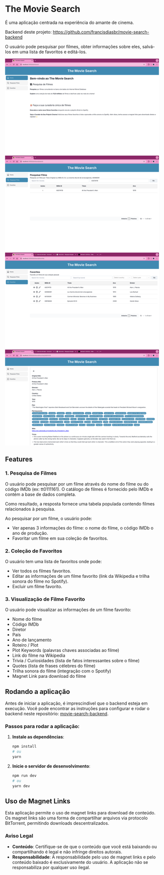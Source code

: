 # The Movie Search

É uma aplicação centrada na experiência do amante de cinema. 

Backend deste projeto: https://github.com/francisdiasbr/movie-search-backend

O usuário pode pesquisar por filmes, obter informações sobre eles, salvá-los em uma lista de favoritos e editá-los.


![Home](public/home-page.png)
![Pesquisar Filme](public/search-page.png)
![Favoritos](public/favorites-page.png)
![Página de um filme favorito](public/favorite-page.png)

## Features

### 1. Pesquisa de Filmes

O usuário pode pesquisar por um filme através do nome do filme ou do código IMDb (ex: tt0111161). O catálogo de filmes é fornecido pelo IMDb e contém a base de dados completa.

Como resultado, a resposta fornece uma tabela populada contendo filmes relacionados à pesquisa.

Ao pesquisar por um filme, o usuário pode:
  - Ver apenas 3 informações do filme: o nome do filme, o código IMDb o ano de produção.
  - Favoritar um filme em sua coleção de favoritos.


### 2. Coleção de Favoritos

O usuário tem uma lista de favoritos onde pode:
  - Ver todos os filmes favoritos.
  - Editar as informações de um filme favorito (link da Wikipedia e trilha sonora do filme no Spotify).
  - Excluir um filme favorito.


### 3. Visualização de Filme Favorito

O usuário pode visualizar as informações de um filme favorito:
  - Nome do filme
  - Código IMDb
  - Diretor
  - País
  - Ano de lançamento
  - Roteiro / Plot
  - Plot Keywords (palavras chaves associadas ao filme)
  - Link do filme na Wikipedia
  - Trivia / Curiosidades (lista de fatos interessantes sobre o filme)
  - Quotes (lista de frases célebres do filme)
  - Trilha sonora do filme (integração com o Spotify)
  - Magnet Link para download do filme


## Rodando a aplicação

Antes de iniciar a aplicação, é imprescindível que o backend esteja em execução. Você pode encontrar as instruções para configurar e rodar o backend neste repositório: [movie-search-backend](https://github.com/francisdiasbr/movie-search-backend).

### Passos para rodar a aplicação:

1. **Instale as dependências**:
   ```bash
   npm install
   # ou
   yarn
   ```

2. **Inicie o servidor de desenvolvimento**:
   ```bash
   npm run dev
   # ou
   yarn dev
   ```

## Uso de Magnet Links

Esta aplicação permite o uso de magnet links para download de conteúdo. Os magnet links são uma forma de compartilhar arquivos via protocolo BitTorrent, permitindo downloads descentralizados.

### Aviso Legal
- **Conteúdo**: Certifique-se de que o conteúdo que você está baixando ou compartilhando é legal e não infringe direitos autorais.
- **Responsabilidade**: A responsabilidade pelo uso de magnet links e pelo conteúdo baixado é exclusivamente do usuário. A aplicação não se responsabiliza por qualquer uso ilegal.
